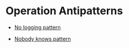 # Operation Antipatterns

  - [No logging pattern](./No-logging-pattern/design_en.md)

  - [Nobody knows pattern](./Nobody-knows-pattern/design_en.md)

